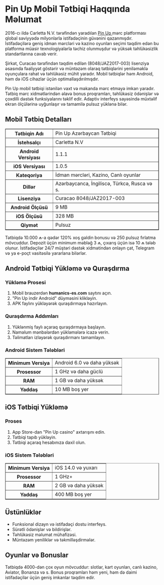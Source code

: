 <h1>Pin Up Mobil Tətbiqi Haqqında Məlumat</h1>
<p>2016-cı ildə Carletta N.V. tərəfindən yaradılan <a href="https://humanics-es.com/">Pin Up </a> mərc platforması qlobal səviyyədə milyonlarla istifadəçinin güvənini qazanmışdır. İstifadəçilərə geniş idman mərcləri və kazino oyunları seçimi təqdim edən bu platforma müasir texnologiyalarla təchiz olunmuşdur və yüksək təhlükəsizlik standartlarına cavab verir.</p>
<p>Şirkət, Curacao tərəfindən təqdim edilən (8048/JAZ2017-003) lisenziya əsasında fəaliyyət göstərir və müntəzəm olaraq tətbiqlərini yeniləməklə oyunçulara rahat və təhlükəsiz mühit yaradır. Mobil tətbiqlər həm Android, həm də iOS cihazlar üçün optimallaşdırılmışdır.</p>
<p>Pin Up mobil tətbiqi istənilən vaxt və məkanda mərc etməyə imkan yaradır. Tətbiq mərc xidmətlərindən əlavə bonus proqramları, təhlükəsiz ödənişlər və çoxdilli dəstək funksiyalarını təklif edir. Adaptiv interfeys sayəsində müxtəlif ekran ölçülərinə uyğunlaşır və tamamilə pulsuz yüklənə bilər.</p>

<h2>Mobil Tətbiq Detalları</h2>
<table border="1">
    <tr>
        <th>Tətbiqin Adı</th>
        <td>Pin Up Azərbaycan Tətbiqi</td>
    </tr>
    <tr>
        <th>İstehsalçı</th>
        <td>Carletta N.V</td>
    </tr>
    <tr>
        <th>Android Versiyası</th>
        <td>1.1.1</td>
    </tr>
    <tr>
        <th>iOS Versiyası</th>
        <td>1.0.5</td>
    </tr>
    <tr>
        <th>Kateqoriya</th>
        <td>İdman mərcləri, Kazino, Canlı oyunlar</td>
    </tr>
    <tr>
        <th>Dillər</th>
        <td>Azərbaycanca, İngiliscə, Türkcə, Rusca və s.</td>
    </tr>
    <tr>
        <th>Lisenziya</th>
        <td>Curacao 8048/JAZ2017-003</td>
    </tr>
    <tr>
        <th>Android Ölçüsü</th>
        <td>9 MB</td>
    </tr>
    <tr>
        <th>iOS Ölçüsü</th>
        <td>328 MB</td>
    </tr>
    <tr>
        <th>Qiymət</th>
        <td>Pulsuz</td>
    </tr>
</table>
<p>Tətbiqdə 10.000 ₼-a qədər 120% xoş gəldin bonusu və 250 pulsuz fırlatma mövcuddur. Depozit üçün minimum məbləğ 3 ₼, çıxarış üçün isə 10 ₼ tələb olunur. İstifadəçilər 24/7 müştəri dəstək xidmətindən onlayn çat, Telegram və ya e-poçt vasitəsilə yararlana bilərlər.</p>

<h2>Android Tətbiqi Yükləmə və Quraşdırma</h2>
<h3>Yükləmə Prosesi</h3>
<ol>
    <li>Mobil brauzerdən <b>humanics-es.com</b> saytını açın.</li>
    <li>"Pin Up indir Android" düyməsini klikləyin.</li>
    <li>APK faylını yükləyərək quraşdırmaya hazırlayın.</li>
</ol>
<h3>Quraşdırma Addımları</h3>
<ol>
    <li>Yüklənmiş faylı açaraq quraşdırmaya başlayın.</li>
    <li>Naməlum mənbələrdən yükləmələrə icazə verin.</li>
    <li>Təlimatları izləyərək quraşdırmanı tamamlayın.</li>
</ol>

<h3>Android Sistem Tələbləri</h3>
<table border="1">
    <tr>
        <th>Minimum Versiya</th>
        <td>Android 6.0 və daha yüksək</td>
    </tr>
    <tr>
        <th>Prosessor</th>
        <td>1 GHz və daha güclü</td>
    </tr>
    <tr>
        <th>RAM</th>
        <td>1 GB və daha yüksək</td>
    </tr>
    <tr>
        <th>Yaddaş</th>
        <td>10 MB boş yer</td>
    </tr>
</table>

<h2>iOS Tətbiqi Yükləmə</h2>
<h3>Proses</h3>
<ol>
    <li>App Store-dan "Pin Up casino" axtarışını edin.</li>
    <li>Tətbiqi tapıb yükləyin.</li>
    <li>Tətbiqi açaraq hesabınıza daxil olun.</li>
</ol>

<h3>iOS Sistem Tələbləri</h3>
<table border="1">
    <tr>
        <th>Minimum Versiya</th>
        <td>iOS 14.0 və yuxarı</td>
    </tr>
    <tr>
        <th>Prosessor</th>
        <td>1 GHz+</td>
    </tr>
    <tr>
        <th>RAM</th>
        <td>2 GB və daha yüksək</td>
    </tr>
    <tr>
        <th>Yaddaş</th>
        <td>400 MB boş yer</td>
    </tr>
</table>

<h2>Üstünlüklər</h2>
<ul>
    <li>Funksional dizayn və istifadəçi dostu interfeys.</li>
    <li>Sürətli ödənişlər və bildirişlər.</li>
    <li>Təhlükəsiz məlumat mühafizəsi.</li>
    <li>Müntəzəm yeniliklər və təkmilləşdirmələr.</li>
</ul>

<h2>Oyunlar və Bonuslar</h2>
<p>Tətbiqdə 4000-dən çox oyun mövcuddur: slotlar, kart oyunları, canlı kazino, Aviator, Bonanza və s. Bonus proqramları həm yeni, həm də daimi istifadəçilər üçün geniş imkanlar təqdim edir.</p>
